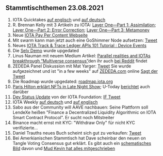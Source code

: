 ## Stammtischthemen 23.08.2021

1. IOTA Quicktakes [auf englisch](https://www.youtube.com/watch?v=M3Ft8dMAYPA) und [auf deutsch](https://www.youtube.com/watch?v=Tpbf62K_51A)
2. R. Brennan Kelly mit 3 Artikeln zu IOTA: [Layer One—Part 1: Assimilation](https://iologica.substack.com/p/assimilation); [Layer One—Part 2: Error Correction](https://iologica.substack.com/p/error-correction); [Layer One—Part 3: Metamoney](https://iologica.substack.com/p/metamoney)
3. Neue [IOTA Pay Per Content Webseite](https://pay-per-content.com/)
4. Mit swarm kann man jetzt auch eine GoShimmer Node aufsetzen: [Tweet](https://twitter.com/TANGLEBAY/status/1427615608926003206?s=20)
5. Neues [IOTA Track & Trace Ledger APIs 101 Tutorial : Device Events](https://iotaledger.github.io/gtsc-track-trace/tutorial/track-trace-ledger-api-tutorial-101.html)
6. Die [Selv Demo](https://selv.iota.org/) wurde upgedated
7. Linus Nauman mit neuem Medium Artikel: [Parallel realities and IOTAs breakthrough “Multiverse consensus”](https://t.co/9Sx1bstI50?amp=1)den ihr auch [bei Reddit](https://www.reddit.com/r/CryptoCurrency/comments/p6qk3h/parallel_realities_and_iotas_breakthrough/) findet
8. ZEDEDA Panel Diskussion mit Mat Yarger: [Tweet](https://twitter.com/Mat_Yarger/status/1428091101345370117?s=20) Sie wurde aufgezeichnet und ist "in a few weeks" auf [ZEDEDA.com](https://zededa.com/transform/) online [Sagt der Tweet](https://twitter.com/defshepherd/status/1428102678132019202?s=20)
9. Die Roadmap wurde upgedated: [roadmap.iota.org](https://roadmap.iota.org/)
10. [Paris Hilton erklärt NFTs in Late Night Show](https://twitter.com/FallonTonight/status/1427849296506880002?s=20); U-Today [berichtet](https://u.today/paris-hilton-endorses-nfts-on-the-tonight-show-with-jimmy-fallon) auch darüber
11. [Dev Status Update](https://blog.iota.org/dev-status-update-august-2021/) von der IOTA Foundation: [IF Tweet](https://twitter.com/iota/status/1428344498053173253?s=19)
12. IOTA Weekly [auf deutsch](https://www.youtube.com/watch?v=uDQHy2Ro9QA&feature=youtu.be) und [auf englisch](https://www.youtube.com/watch?v=Ji77n4noZs0)
13. Sabo aus der Community will AAVE nachbauen: Seine Plattform soll LendeXe heißen "Finance a Decentralized Liquidity Algorithmic on IOTA Smart Contract Protocol". Er sucht noch Mitstreiter
14. Binance macht ernst mit KYC: [](https://www.binance.com/en/amp/support/announcement/51bf294e26324211a4731ca998e110ca) "Withdraw Only" für nicht KYC verifizierte...
15. Daniel Trauths neues Buch scheint sich gut zu verkaufen: [Tweet](https://twitter.com/DanielTrauth/status/1428608916158623748?s=20)
16. Bei Amerkianischen Stammtisch hat Dave scheinbar den neuen on Tangle Voting Consensus gut erklärt. Es gibt auch ein [schematisches Bild](https://twitter.com/adam_unchained/status/1428552989644574722?s=20) davon und [Mud Kevin hat alles mitgeschrieben](https://twitter.com/MudKevin/status/1428528852540616706?s=20)
